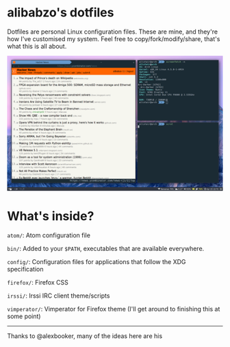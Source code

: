 # alibabzo's dotfiles

Dotfiles are personal Linux configuration files.
These are mine, and they're how I've customised my system.
Feel free to copy/fork/modify/share, that's what this is all about.

[![homescreen](https://github.com/alibabzo/dotfiles/raw/master/screenshot.png)](screenshot)

# What's inside?
`atom/`: Atom configuration file

`bin/`: Added to your `$PATH`, executables that are available everywhere.

`config/`: Configuration files for applications that follow the XDG specification 

`firefox/`: Firefox CSS

`irssi/`: Irssi IRC client theme/scripts

`vimperator/`: Vimperator for Firefox theme (I'll get around to finishing this at some point)

---

Thanks to @alexbooker, many of the ideas here are his 
